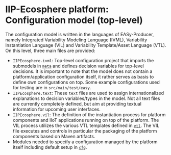 # IIP-Ecosphere platform: Configuration model (top-level)

The configuration model is written in the languages of EASy-Producer, namely Integrated Variability Modeling Language (IVML), Variability Instantiation Language (VIL) and Variability Template/Asset Language (VTL). On this level, three main files are provided:

* `IIPEcosphere.ivml`: Top-level configuration project that imports the submodels in [`meta`](https://github.com/iip-ecosphere/platform/tree/main/platform/configuration/configuration/src/main/easy/meta) and defines decision variables for top-level decisions.  It is important to note that the model does not contain a platform/application configuration itself, it rather serves as basis to define own configurations on top. Some example configurations used for testing are in `src/main/test/easy`.
* `IIPEcosphere.text`: These `text` files are used to assign internationalized explanations to decision variables/types in the model. Not all text files are currently completely defined, but aim at providing textual information for upcoming user interfaces.
* `IIPEcosphere.vil`: The definition of the instantiation process for platform components and IIoT applications running on top of the platform. The VIL process utilizes the various VTL templates defined in [`vtl`](https://github.com/iip-ecosphere/platform/tree/main/platform/configuration/configuration/src/main/easy/vtl). The VIL file executes and controls in particular the packaging of the platform components based on Maven artifacts.
* Modules needed to specify a configuration managed by the platform itself including default setup in [`cfg`](https://github.com/iip-ecosphere/platform/tree/main/platform/configuration/configuration/src/main/easy/cfg).